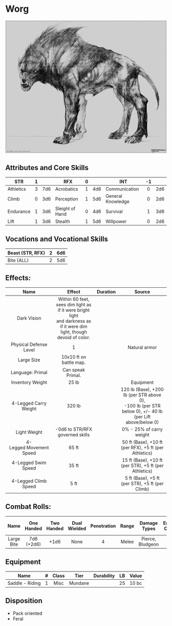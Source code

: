 # Worg

![alt_text](Worg.png)

## Attributes and Core Skills

| STR       | 1 |    | RFX             | 0 |    | INT               | -1 |    |
| --------- | :-: | :-: | --------------- | :-: | :-: | ----------------- | :-: | :-: |
| Athletics | 3 | 7d6 | Acrobatics      | 1 | 4d6 | Communication     | 0 | 2d6 |
| Climb     | 0 | 3d6 | Perception      | 1 | 5d6 | General Knowledge | 0 | 2d6 |
| Endurance | 1 | 3d6 | Sleight of Hand | 0 | 4d6 | Survival          | 1 | 3d6 |
| Lift      | 1 | 3d6 | Stealth         | 1 | 5d6 | Willpower         | 0 | 2d6 |

## Vocations and Vocational Skills

| Beast {STR, RFX} | 2 | 6d6 |
| ---------------- | :-: | :-: |
| Bite {ALL}       | 2 | 5d6 |

## Effects:

|           Name           |                                                           Effect                                                           | Duration |                                                    Source                                                    |
| :----------------------: | :-------------------------------------------------------------------------------------------------------------------------: | :------: | :-----------------------------------------------------------------------------------------------------------: |
|       Dark Vision       | Within 60 feet, sees dim light as if it were bright light<br />and darkness as if it were dim light, though devoid of color. |          |                                                                                                              |
|  Physical Defense Level  |                                                              1                                                              |          |                                                 Natural armor                                                 |
|       Large Size       |                                                   10x10 ft on battle map.                                                   |          |                                                                                                              |
|     Language: Primal     |                                                      Can speak Primal.                                                      |          |                                                                                                              |
|     Inventory Weight     |                                                            25 lb                                                            |          |                                                   Equipment                                                   |
|  4-Legged Carry Weight  |                                                           320 lb                                                           |          | 120 lb (Base), +200 lb (per STR above 0),<br />-100 lb (per STR below 0), +/- 40 lb (per Lift above/below 0) |
|       Light Weight       |                                               -0d6 to STR/RFX governed skills                                               |          |                                           0% - 25% of carry weight                                           |
| 4-Legged Movement Speed |                                                            65 ft                                                            |          |                             50 ft (Base), +10 ft (per RFX), +5 ft (per Athletics)                             |
|   4-Legged Swim Speed   |                                                            35 ft                                                            |          |                             15 ft (Base), +10 ft (per STR), +5 ft (per Athletics)                             |
|  4-Legged Climb Speed  |                                                            5 ft                                                            |          |                                5 ft (Base), +5 ft (per STR), +5 ft (per Climb)                                |

## Combat Rolls:

|    Name    | One<br />Handed | Two<br />Handed | Dual<br />Wielded | Penetration | Range | Damage<br />Types | Engageable<br />Opponents | Area Of<br />Effect | Resource<br />Class |
| :--------: | :-------------: | :-------------: | :---------------: | :---------: | :---: | :---------------: | :-----------------------: | :-----------------: | :-----------------: |
| Large Bite | 7d6<br />(+2d6) |      +1d6      |       None       |      4      | Melee | Pierce, Bludgeon |             2             |                    |                    |

## Equipment

| Name            | # | Class |  Tier  | Durability | LB | Value |
| --------------- | :-: | :---: | :-----: | :--------: | :-: | :---: |
| Saddle - Riding | 1 | Misc | Mundane |            | 25 | 10 bc |

## Disposition

- Pack oriented
- Feral
